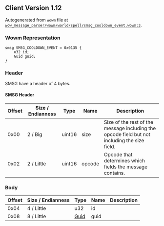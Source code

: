 ## Client Version 1.12

Autogenerated from `wowm` file at [`wow_message_parser/wowm/world/spell/smsg_cooldown_event.wowm:3`](https://github.com/gtker/wow_messages/tree/main/wow_message_parser/wowm/world/spell/smsg_cooldown_event.wowm#L3).

### Wowm Representation
```rust,ignore
smsg SMSG_COOLDOWN_EVENT = 0x0135 {
    u32 id;
    Guid guid;
}
```
### Header
SMSG have a header of 4 bytes.

#### SMSG Header
| Offset | Size / Endianness | Type   | Name   | Description |
| ------ | ----------------- | ------ | ------ | ----------- |
| 0x00   | 2 / Big           | uint16 | size   | Size of the rest of the message including the opcode field but not including the size field.|
| 0x02   | 2 / Little        | uint16 | opcode | Opcode that determines which fields the message contains.|
### Body
| Offset | Size / Endianness | Type | Name | Description |
| ------ | ----------------- | ---- | ---- | ----------- |
| 0x04 | 4 / Little | u32 | id |  |
| 0x08 | 8 / Little | [Guid](../spec/packed-guid.md) | guid |  |
